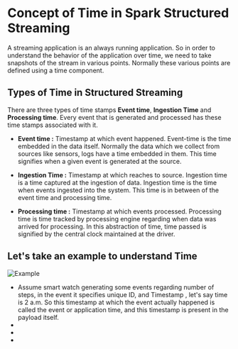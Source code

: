 
# Concept of Time in Spark Structured Streaming

A streaming application is an always running application. So in order to understand the behavior of the application over time, we need to take snapshots of the stream in various points. Normally these various points are defined using a time component.

## Types of Time in Structured Streaming
There are three types of time stamps **Event time**, **Ingestion Time** and **Processing time**. Every event that is generated and processed has these time stamps associated with it.

 - **Event time :**  Timestamp at which event happened. Event-time is the time embedded in the data itself. Normally the data which we collect from sources like sensors, logs have a time embedded in them. This time signifies when a given event is generated at the source.
   
 - **Ingestion Time :** Timestamp at which reaches to source. Ingestion time is a time captured at the ingestion of data. Ingestion time is the time when events ingested into the system. This time is in between of the event time and processing time.
 - **Processing time :** Timestamp at which events processed. Processing time is time tracked by processing engine regarding when data was arrived for processing. In this abstraction of time, time passed is signified by the central clock maintained at the driver.

## Let's take an example to understand Time
![Example](https://github.com/gurditsingh/blog/blob/gh-pages/_screenshots/SStime.jpg?raw=true)

 - Assume smart watch generating some events regarding number of steps, in the event it specifies unique ID, and Timestamp , let's say time is 2 a.m. So this timestamp at which the event actually happened is called the event or application time, and this timestamp is present in the payload itself.
 - 
 - 
 - 

<!--stackedit_data:
eyJoaXN0b3J5IjpbODQ5OTAyMTI4LC0xOTY0MjU3NTE5LC0xNz
IwMzM0OTU5LC0xMDU2NjcyMTkyLDE0MjA3OTg1NjEsODU3MzQ1
MzQyLDM5OTM4NDM2LDE5NjY0MDI3NzYsMTg2Mzg4ODk5Nyw3NT
IyMTAzNzUsLTI5OTY2MTI2OSwtMTUyMjM0MTI4NywtNDc0NDY3
MTIxLDg1ODYyMDQ2NCw3ODcxMjcyNTEsLTE4NDc2OTYzNzcsLT
E2OTMxMzgzNTEsMTY1NjEzMjYyOCwyNDE3Mzg0NzcsNjg0MjA1
MzcwXX0=
-->